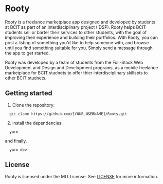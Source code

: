 # Rooty

Rooty is a freelance marketplace app designed and developed by students at BCIT as part of an interdisciplinary project (IDSP). Rooty helps BCIT students sell or barter their services to other students, with the goal of improving their experience and building their portfolios. With Rooty, you can post a listing of something you'd like to help someone with, and browse until you find something suitable for you. Simply send a message through the app to get started.

Rooty was developed by a team of students from the Full-Stack Web Development and Design and Development programs, as a mobile freelance marketplace for BCIT studnets to offer thier interdisciplinary skillsets to other BCIT studnets.

## Getting started

1. Clone the repository:

```
  git clone https://github.com/[YOUR_USERNAME]/Rooty.git
```

2. Install the dependencies:

```
  yarn
```

and finally, 

```
  yarn dev
```

## License

Rooty is licensed under the MIT License. See [LICENSE](LICENSE) for more information.

